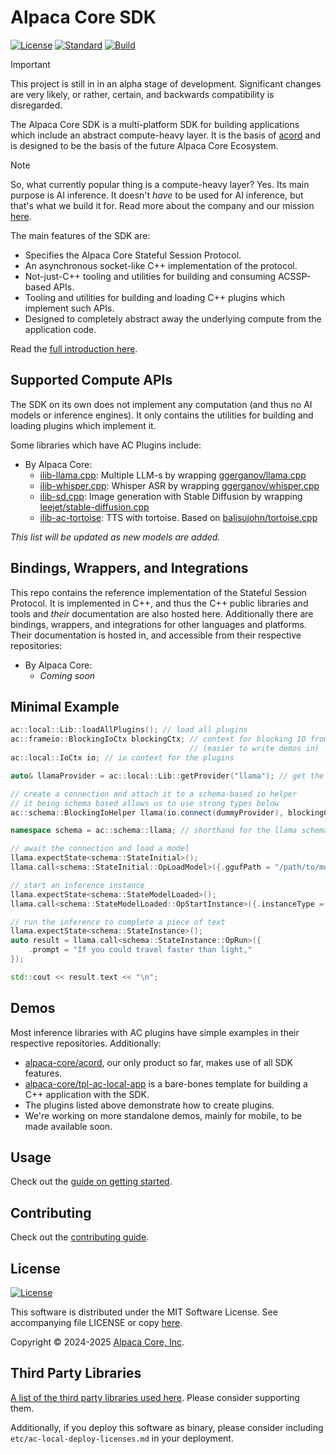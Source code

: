 # Alpaca Core SDK

[![License](https://img.shields.io/badge/license-MIT-blue.svg)](https://opensource.org/licenses/MIT) [![Standard](https://img.shields.io/badge/C%2B%2B-20-blue.svg)](https://en.cppreference.com/w/cpp/20) [![Build](https://github.com/alpaca-core/alpaca-core/actions/workflows/build.yml/badge.svg)](https://github.com/alpaca-core/alpaca-core/actions/workflows/build.yml)

> [!IMPORTANT]
> This project is still in in an alpha stage of development. Significant changes are very likely, or rather, certain, and backwards compatibility is disregarded.

The Alpaca Core SDK is a multi-platform SDK for building applications which include an abstract compute-heavy layer. It is the basis of [acord](https://github.com/alpaca-core/acord) and is designed to be the basis of the future Alpaca Core Ecosystem.

> [!NOTE]
> So, what currently popular thing is a compute-heavy layer? Yes. Its main purpose is AI inference. It doesn't *have* to be used for AI inference, but that's what we build it for. Read more about the company and our mission [here](https://www.alpacacore.com/company/about).

The main features of the SDK are:

* Specifies the Alpaca Core Stateful Session Protocol.
* An asynchronous socket-like C++ implementation of the protocol.
* Not-just-C++ tooling and utilities for building and consuming ACSSP-based APIs.
* Tooling and utilities for building and loading C++ plugins which implement such APIs.
* Designed to completely abstract away the underlying compute from the application code.

Read the [full introduction here](doc/intro.md).

## Supported Compute APIs

The SDK on its own does not implement any computation (and thus no AI models or inference engines). It only contains the utilities for building and loading plugins which implement it. 

Some libraries which have AC Plugins include:

* By Alpaca Core:
    * [ilib-llama.cpp](https://github.com/alpaca-core/ilib-llama.cpp): Multiple LLM-s by wrapping [ggerganov/llama.cpp](https://github.com/ggerganov/llama.cpp)
    * [ilib-whisper.cpp](https://github.com/alpaca-core/ilib-whisper.cpp): Whisper ASR by wrapping [ggerganov/whisper.cpp](https://github.com/ggerganov/whisper.cpp)
    * [ilib-sd.cpp](https://github.com/alpaca-core/ilib-sd.cpp): Image generation with Stable Diffusion by wrapping [leejet/stable-diffusion.cpp](https://github.com/leejet/stable-diffusion.cpp)
    * [ilib-ac-tortoise](https://github.com/alpaca-core/ilib-ac-tortoise): TTS with tortoise. Based on [balisujohn/tortoise.cpp](https://github.com/balisujohn/tortoise.cpp)

*This list will be updated as new models are added.*

## Bindings, Wrappers, and Integrations

This repo contains the reference implementation of the Stateful Session Protocol. It is implemented in C++, and thus the C++ public libraries and tools and *their* documentation are also hosted here. Additionally there are bindings, wrappers, and integrations for other languages and platforms. Their documentation is hosted in, and accessible from their respective repositories:

* By Alpaca Core:
    * *Coming soon*

## Minimal Example

```cpp
ac::local::Lib::loadAllPlugins(); // load all plugins
ac::frameio::BlockingIoCtx blockingCtx; // context for blocking IO from our side 
                                        // (easier to write demos in)
ac::local::IoCtx io; // io context for the plugins

auto& llamaProvider = ac::local::Lib::getProvider("llama"); // get the compute provider

// create a connection and attach it to a schema-based io helper
// it being schema based allows us to use strong types below
ac::schema::BlockingIoHelper llama(io.connect(dummyProvider), blockingCtx); 

namespace schema = ac::schema::llama; // shorthand for the llama schema

// await the connection and load a model
llama.expectState<schema::StateInitial>();
llama.call<schema::StateInitial::OpLoadModel>({.ggufPath = "/path/to/model.gguf"});

// start an inference instance
llama.expectState<schema::StateModelLoaded>();
llama.call<schema::StateModelLoaded::OpStartInstance>({.instanceType = "general"});

// run the inference to complete a piece of text
llama.expectState<schema::StateInstance>();
auto result = llama.call<schema::StateInstance::OpRun>({
    .prompt = "If you could travel faster than light,"
});

std::cout << result.text << "\n";
```

## Demos

Most inference libraries with AC plugins have simple examples in their respective repositories. Additionally:

* [alpaca-core/acord](https://github.com/alpaca-core/acord), our only product so far, makes use of all SDK features.
* [alpaca-core/tpl-ac-local-app](https://github.com/alpaca-core/tpl-ac-local-app) is a bare-bones template for building a C++ application with the SDK.
* The plugins listed above demonstrate how to create plugins.
* We're working on more standalone demos, mainly for mobile, to be made available soon.

## Usage

Check out the [guide on getting started](doc/getting-started.md).

## Contributing

Check out the [contributing guide](CONTRIBUTING.md).

## License

[![License](https://img.shields.io/badge/license-MIT-blue.svg)](https://opensource.org/licenses/MIT)

This software is distributed under the MIT Software License. See accompanying file LICENSE or copy [here](https://opensource.org/licenses/MIT).

Copyright &copy; 2024-2025 [Alpaca Core, Inc](https://alpacacore.com).

## Third Party Libraries

[A list of the third party libraries used here](third-party.md). Please consider supporting them.

Additionally, if you deploy this software as binary, please consider including `etc/ac-local-deploy-licenses.md` in your deployment.
